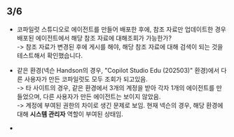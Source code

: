 ## 3/6

- 코파일럿 스튜디오로 에이전트를 만들어 배포한 후에, 참조 자료만 업데이트한 경우 배포된 에이전트에서 해당 참조 자료에 대해조회가 가능한가?<br>
    -> 참조 자료가 변경된 후에 게시를 해야, 해당 참조 자료에 대해 검색이 되는 것을 테스트해서 확인했습니다.

- 같은 환경(넥슨 Handson의 경우, "Copilot Studio Edu (202503)" 환경)에서 다른 사용자가 만든 코파일럿도 모두 조회가 되고있음.  <br>
    -> 타 사이트의 경우, 같은 환경에서 3개의 계정을 받아 각자 1개의 에이전트를 만들었으며, 다른 사용자가 만든 에이전트는 보이지 않았음.<br>
    -> 계정에 부여된 권한의 차이로 생긴 문제로 보임. 현재 넥슨의 경우, 해당 환경에 대해 **시스템 관리자** 역할이 부여된 상태임.

- 

